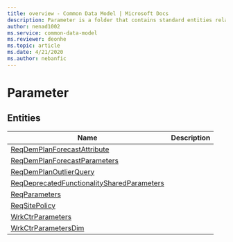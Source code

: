 ```yaml
---
title: overview - Common Data Model | Microsoft Docs
description: Parameter is a folder that contains standard entities related to the Common Data Model.
author: nenad1002
ms.service: common-data-model
ms.reviewer: deonhe
ms.topic: article
ms.date: 4/21/2020
ms.author: nebanfic
---
```


# Parameter


## Entities

|Name|Description|
|---|---|
|[ReqDemPlanForecastAttribute](ReqDemPlanForecastAttribute.md)||
|[ReqDemPlanForecastParameters](ReqDemPlanForecastParameters.md)||
|[ReqDemPlanOutlierQuery](ReqDemPlanOutlierQuery.md)||
|[ReqDeprecatedFunctionalitySharedParameters](ReqDeprecatedFunctionalitySharedParameters.md)||
|[ReqParameters](ReqParameters.md)||
|[ReqSitePolicy](ReqSitePolicy.md)||
|[WrkCtrParameters](WrkCtrParameters.md)||
|[WrkCtrParametersDim](WrkCtrParametersDim.md)||
